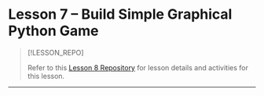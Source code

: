# Lesson 7 – Build Simple Graphical Python Game   <!-- {docsify-ignore-all} -->

> [!LESSON_REPO]
>
> Refer to this <i class="fab fa-github"></i> [Lesson 8 Repository](https://github.com/BSMP-Coders/advanced-intro-githubcopilot) for lesson details and activities for this lesson.


-----
